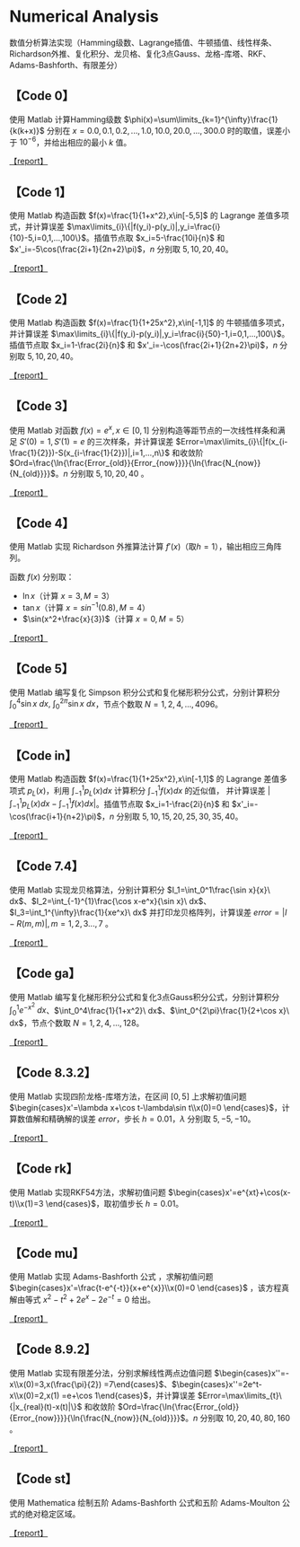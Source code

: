 # Numerical Analysis

数值分析算法实现（Hamming级数、Lagrange插值、牛顿插值、线性样条、Richardson外推、复化积分、龙贝格、复化3点Gauss、龙格-库塔、RKF、Adams-Bashforth、有限差分）

## **【Code 0】**

使用 Matlab 计算Hamming级数 $\phi(x)=\sum\limits_{k=1}^{\infty}\frac{1}{k(k+x)}$ 分别在 $x=0.0,0.1,0.2,...,1.0,10.0,20.0,...,300.0$ 时的取值，误差小于 $10^{-6}$，并给出相应的最小 $k$ 值。

[【report】](./code0/report.md)

## **【Code 1】**

使用 Matlab 构造函数 $f(x)=\frac{1}{1+x^2},x\in[-5,5]$ 的 Lagrange 差值多项式，并计算误差 $\max\limits_{i}\{|f(y_i)-p(y_i)|,y_i=\frac{i}{10}-5,i=0,1,...,100\}$。插值节点取 $x_i=5-\frac{10i}{n}$ 和 $x'_i=-5\cos(\frac{2i+1}{2n+2}\pi)$，$n$ 分别取 $5,10,20,40$。

[【report】](./code1/report.md)

## **【Code 2】**

使用 Matlab 构造函数 $f(x)=\frac{1}{1+25x^2},x\in[-1,1]$ 的 牛顿插值多项式，并计算误差 $\max\limits_{i}\{|f(y_i)-p(y_i)|,y_i=\frac{i}{50}-1,i=0,1,...,100\}$。插值节点取 $x_i=1-\frac{2i}{n}$ 和 $x'_i=-\cos(\frac{2i+1}{2n+2}\pi)$，$n$ 分别取 $5,10,20,40$。

[【report】](./code2/report.md)

## **【Code 3】**

使用 Matlab 对函数 $f(x)=e^{x},x\in[0,1]$ 分别构造等距节点的一次线性样条和满足 $S'(0)=1,S'(1)=e$ 的三次样条，并计算误差 $Error=\max\limits_{i}\{|f(x_{i-\frac{1}{2}})-S(x_{i-\frac{1}{2}})|,i=1,...,n\}$ 和收敛阶 $Ord=\frac{\ln{\frac{Error_{old}}{Error_{now}}}}{\ln{\frac{N_{now}}{N_{old}}}}$。$n$ 分别取 $5,10,20,40$ 。

[【report】](./code3/report.md)

## **【Code 4】**

使用 Matlab 实现 Richardson 外推算法计算 $f'(x)$（取$h=1$），输出相应三角阵列。

函数 $f(x)$ 分别取：

- $\ln x$（计算 $x=3,M=3$）
- $\tan x$（计算 $x=sin^{-1}(0.8),M=4$）
- $\sin(x^2+\frac{x}{3})$（计算 $x=0,M=5$）

[【report】](./code4/report.md)

## **【Code 5】**

使用 Matlab 编写复化 Simpson 积分公式和复化梯形积分公式，分别计算积分 $\int_{0}^{4}\sin x\ dx,$ $\int_{0}^{2\pi}\sin x\ dx$，节点个数取 $N=1,2,4,...,4096$。

[【report】](./code5/report.md)

## **【Code in】**

使用 Matlab 构造函数 $f(x)=\frac{1}{1+25x^2},x\in[-1,1]$ 的 Lagrange 差值多项式 $p_L(x)$，利用 $\int_{-1}^{1}p_L(x)dx$ 计算积分 $\int _{-1}^{1}f(x)dx$ 的近似值， 并计算误差 $\left| \int_{-1}^1 p_L(x)dx-\int_{-1}^1 f(x)dx \right|$。插值节点取 $x_i=1-\frac{2i}{n}$ 和 $x'_i=-\cos(\frac{i+1}{n+2}\pi)$，$n$ 分别取 $5,10,15,20,25,30,35,40$。

[【report】](./codein/report.md)

## **【Code 7.4】**

使用 Matlab 实现龙贝格算法，分别计算积分 $I_1=\int_0^1\frac{\sin x}{x}\ dx$、$I_2=\int_{-1}^{1}\frac{\cos x-e^x}{\sin x}\ dx$、$I_3=\int_1^{\infty}\frac{1}{xe^x}\ dx$ 并打印龙贝格阵列，计算误差 $error=|I-R(m,m)|,m=1,2,3...,7$ 。

[【report】](./code7_4/report.md)

## **【Code ga】**

使用 Matlab 编写复化梯形积分公式和复化3点Gauss积分公式，分别计算积分 $\int_0^1e^{-x^2}\ dx$、$\int_0^4\frac{1}{1+x^2}\ dx$、$\int_0^{2\pi}\frac{1}{2+\cos x}\ dx$，节点个数取 $N=1,2,4,...,128$。

[【report】](./codega/report.md)

## **【Code 8.3.2】**

使用 Matlab 实现四阶龙格-库塔方法，在区间 $[0,5]$ 上求解初值问题 $\begin{cases}x'=\lambda x+\cos t-\lambda\sin t\\x(0)=0 \end{cases}$，计算数值解和精确解的误差 $error$，步长 $h=0.01$，$\lambda$ 分别取 $5,-5,-10$。

[【report】](./code832/report.md)

## **【Code rk】**

使用 Matlab 实现RKF54方法，求解初值问题 $\begin{cases}x'=e^{xt}+\cos(x-t)\\x(1)=3 \end{cases}$，取初值步长 $h=0.01$。

[【report】](./coderk/report.md)

## **【Code mu】**

使用 Matlab 实现 $\text{Adams-Bashforth}$ 公式 ，求解初值问题 $\begin{cases}x'=\frac{t-e^{-t}}{x+e^{x}}\\x(0)=0 \end{cases}$ ，该方程真解由等式 $x^2-t^2+2e^x-2e^{-t}=0$ 给出。

[【report】](./codemu/report.md)

## **【Code 8.9.2】**

使用 Matlab 实现有限差分法，分别求解线性两点边值问题 $\begin{cases}x''=-x\\x(0)=3,x(\frac{\pi}{2}) =7\end{cases}$、$\begin{cases}x''=2e^t-x\\x(0)=2,x(1) =e+\cos 1\end{cases}$，并计算误差 $Error=\max\limits_{t}\{|x_{real}(t)-x(t)|\}$ 和收敛阶 $Ord=\frac{\ln{\frac{Error_{old}}{Error_{now}}}}{\ln{\frac{N_{now}}{N_{old}}}}$。$n$ 分别取 $10,20,40,80,160$ 。

[【report】](./code8_9_12/report.md)

## **【Code st】**

使用 Mathematica 绘制五阶 Adams-Bashforth 公式和五阶 Adams-Moulton 公式的绝对稳定区域。

[【report】](./codest/report.pdf)